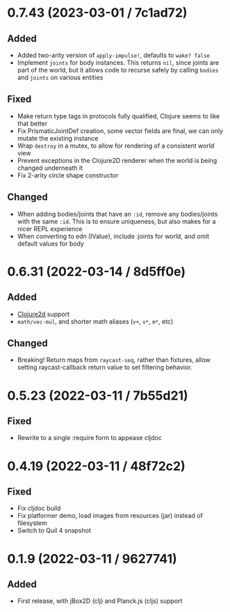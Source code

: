 # 0.7.43 (2023-03-01 / 7c1ad72)

## Added

- Added two-arity version of `apply-impulse!`, defaults to `wake? false`
- Implement `joints` for body instances. This returns `nil`, since joints are
  part of the world, but it allows code to recurse safely by calling `bodies`
  and `joints` on various entities

## Fixed

- Make return type tags in protocols fully qualified, Clojure seems to like that
  better
- Fix PrismaticJointDef creation, some vector fields are final, we can only
  mutate the existing instance
- Wrap `destroy` in a mutex, to allow for rendering of a consistent world view
- Prevent exceptions in the Clojure2D renderer when the world is being changed
  underneath it
- Fix 2-arity circle shape constructor

## Changed

- When adding bodies/joints that have an `:id`, remove any bodies/joints with
  the same `:id`. This is to ensure uniqueness, but also makes for a nicer REPL
  experience
- When converting to edn (IValue), include :joints for world, and omit default
  values for body

# 0.6.31 (2022-03-14 / 8d5ff0e)

## Added

- [Clojure2d](https://github.com/Clojure2D/clojure2d) support
- `math/vec-mul`, and shorter math aliases (`v+`, `v*`, `m*`, etc)

## Changed

- Breaking! Return maps from `raycast-seq`, rather than fixtures, allow setting
  raycast-callback return value to set filtering behavior.

# 0.5.23 (2022-03-11 / 7b55d21)

## Fixed

- Rewrite to a single :require form to appease cljdoc

# 0.4.19 (2022-03-11 / 48f72c2)

## Fixed

- Fix cljdoc build
- Fix platformer demo, load images from resources (jar) instead of filesystem
- Switch to Quil 4 snapshot

# 0.1.9 (2022-03-11 / 9627741)

## Added

- First release, with jBox2D (clj) and Planck.js (cljs) support